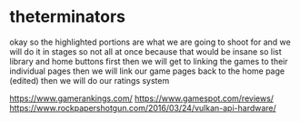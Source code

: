 # theterminators

okay so the highlighted portions are what we are going to shoot for
and we will do it in stages
so not all at once because that would be insane
so list library and home buttons first
then we will get to linking the games to their individual pages
then we will link our game pages back to the home page (edited)
then we will do our ratings system

https://www.gamerankings.com/
https://www.gamespot.com/reviews/
https://www.rockpapershotgun.com/2016/03/24/vulkan-api-hardware/

